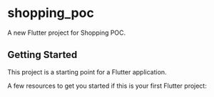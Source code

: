 # shopping_poc

A new Flutter project for Shopping POC.

## Getting Started

This project is a starting point for a Flutter application.

A few resources to get you started if this is your first Flutter project:

